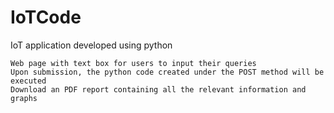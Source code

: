 # IoTCode


IoT application developed using python

    Web page with text box for users to input their queries
    Upon submission, the python code created under the POST method will be executed
    Download an PDF report containing all the relevant information and graphs

    
